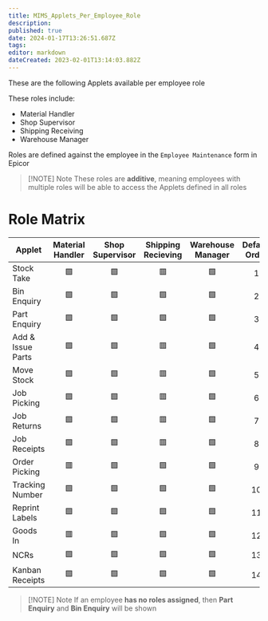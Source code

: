 ```yaml
---
title: MIMS_Applets_Per_Employee_Role
description: 
published: true
date: 2024-01-17T13:26:51.687Z
tags: 
editor: markdown
dateCreated: 2023-02-01T13:14:03.882Z
---
```


These are the following Applets available per employee role

These roles include:
* Material Handler
* Shop Supervisor
* Shipping Receiving
* Warehouse Manager

Roles are defined against the employee in the `Employee Maintenance` form in Epicor

> [!NOTE] Note
> These roles are **additive**, meaning employees with multiple roles will be able to access the Applets defined in all roles

# Role Matrix
| Applet            | Material Handler | Shop Supervisor | Shipping Recieving | Warehouse Manager | Default Order |
| ----------------- |:----------------:|:---------------:|:------------------:|:-----------------:|:-------------:|
| Stock Take        |        🟩        |       🟩        |         🟥         |        🟩         |       1       |
| Bin Enquiry       |        🟩        |       🟩        |         🟩         |        🟩         |       2       |
| Part Enquiry      |        🟩        |       🟩        |         🟩         |        🟩         |       3       |
| Add & Issue Parts |        🟩        |       🟩        |         🟥         |        🟩         |       4       |
| Move Stock        |        🟩        |       🟩        |         🟥         |        🟩         |       5       |
| Job Picking       |        🟩        |       🟩        |         🟥         |        🟩         |       6       |
| Job Returns       |        🟩        |       🟩        |         🟥         |        🟩         |       7       |
| Job Receipts      |        🟩        |       🟩        |         🟥         |        🟩         |       8       |
| Order Picking     |        🟥        |       🟩        |         🟩         |        🟩         |       9       |
| Tracking Number   |        🟩        |       🟩        |         🟩         |        🟩         |      10       |
| Reprint Labels    |        🟩        |       🟩        |         🟩         |        🟩         |      11       |
| Goods In          |        🟥        |       🟩        |         🟩         |        🟩         |      12       |
| NCRs              |        🟩        |       🟩        |         🟩         |        🟩         |      13       | 
| Kanban Receipts   |        🟩        |       🟩        |         🟩         |        🟩         |      14       |

> [!NOTE] Note
> If an employee **has no roles assigned**, then **Part Enquiry** and **Bin Enquiry** will be shown